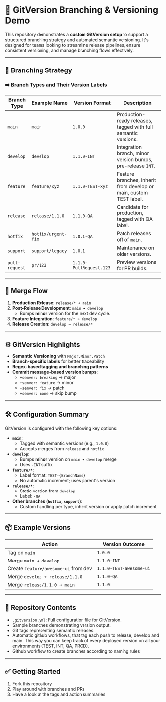 # 🚀 GitVersion Branching & Versioning Demo

This repository demonstrates a **custom GitVersion setup** to support a structured branching strategy and automated semantic versioning. It's designed for teams looking to streamline release pipelines, ensure consistent versioning, and manage branching flows effectively.

---

## 🔀 Branching Strategy


### ➡️ Branch Types and Their Version Labels

| Branch Type     | Example Name           | Version Format         | Description                                      |
|-----------------|------------------------|-------------------------|--------------------------------------------------|
| `main`          | `main`                 | `1.0.0`                 | Production-ready releases, tagged with full semantic versions. |
| `develop`       | `develop`              | `1.1.0-INT`             | Integration branch, minor version bumps, pre-release `INT`. |
| `feature`       | `feature/xyz`          | `1.1.0-TEST-xyz`        | Feature branches, inherit from develop or main, custom TEST label. |
| `release`       | `release/1.1.0`        | `1.1.0-QA`              | Candidate for production, tagged with QA label. |
| `hotfix`        | `hotfix/urgent-fix`    | `1.0.1-QA`              | Patch releases off of `main`. |
| `support`       | `support/legacy`       | `1.0.1`                 | Maintenance on older versions. |
| `pull-request`  | `pr/123`               | `1.1.0-PullRequest.123` | Preview versions for PR builds. |

---

## 🔁 Merge Flow

1. **Production Release**: `release/* ➜ main`  
2. **Post-Release Development**: `main ➜ develop`  
   - Bumps **minor** version for the next dev cycle.
3. **Feature Integration**: `feature/* ➜ develop`  
4. **Release Creation**: `develop ➜ release/*`

---

## ⚙️ GitVersion Highlights

- **Semantic Versioning** with `Major.Minor.Patch`
- **Branch-specific labels** for better traceability
- **Regex-based tagging and branching patterns**
- **Commit message-based version bumps**:
  - `+semver: breaking` → major
  - `+semver: feature` → minor
  - `+semver: fix` → patch
  - `+semver: none` → skip bump

---

## 🛠️ Configuration Summary

GitVersion is configured with the following key options:

- **`main`**:
  - Tagged with semantic versions (e.g., `1.0.0`)
  - Accepts merges from `release` and `hotfix`
- **`develop`**:
  - Bumps **minor** version on `main ➜ develop` merge
  - Uses `-INT` suffix
- **`feature/*`**:
  - Label format: `TEST-{BranchName}`
  - No automatic increment; uses parent's version
- **`release/*`**:
  - Static version from `develop`
  - Label: `-QA`
- **Other branches (`hotfix`, `support`)**:
  - Custom handling per type, inherit version or apply patch increment

---

## 📦 Example Versions

| Action                                  | Version Outcome        |
|----------------------------------------|------------------------|
| Tag on `main`                          | `1.0.0`                |
| Merge `main ➜ develop`                 | `1.1.0-INT`            |
| Create `feature/awesome-ui` from dev   | `1.1.0-TEST-awesome-ui`|
| Merge `develop ➜ release/1.1.0`        | `1.1.0-QA`             |
| Merge `release/1.1.0 ➜ main`           | `1.1.0`                |

---

## 📂 Repository Contents

- `.gitversion.yml`: Full configuration file for GitVersion.
- Sample branches demonstrating version output.
- Git tags representing semantic releases.
- Automatic github workflows, that tag each push to release, develop and main. This way you can keep track of every deployed version on all your environments (TEST, INT, QA, PROD).
- Github workflow to create branches according to naming rules

---

## ✅ Getting Started

1. Fork this repository
2. Play around with branches and PRs
3. Have a look at the tags and action summaries
